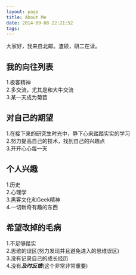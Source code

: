 ```yaml
---
layout: page
title: About Me
date: 2014-09-08 22:21:52
tags:
---
```


大家好，我来自北邮。渣硕，研二在读。
## 我的向往列表 ##
1.极客精神  
2.多交流，尤其是和大牛交流  
3.某一天成为菊苣  
## 对自己的期望 ##
1.在接下来的研究生时光中，静下心来踏踏实实的学习  
2.努力提高自己的技术，找到自己的兴趣点  
3.开开心心每一天  
## 个人兴趣 ##
1.历史  
2.心理学  
3.黑客文化和Geek精神  
4.一切新奇有趣的东西  
## 希望改掉的毛病 ##
1.不足够踏实  
2.思维的误区(努力发现并且避免进入的思维误区)  
3.没有记录自己的成长经历  
4.没有***及时反馈***(这个非常非常重要)  
